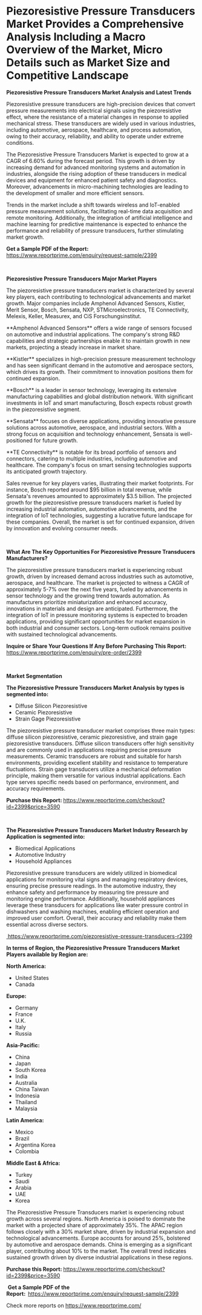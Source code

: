 <p><h1>Piezoresistive Pressure Transducers Market Provides a Comprehensive Analysis Including a Macro Overview of the Market, Micro Details such as Market Size and Competitive Landscape</h1></p><p><strong>Piezoresistive Pressure Transducers Market Analysis and Latest Trends</strong></p>
<p><p>Piezoresistive pressure transducers are high-precision devices that convert pressure measurements into electrical signals using the piezoresistive effect, where the resistance of a material changes in response to applied mechanical stress. These transducers are widely used in various industries, including automotive, aerospace, healthcare, and process automation, owing to their accuracy, reliability, and ability to operate under extreme conditions.</p><p>The Piezoresistive Pressure Transducers Market is expected to grow at a CAGR of 6.60% during the forecast period. This growth is driven by increasing demand for advanced monitoring systems and automation in industries, alongside the rising adoption of these transducers in medical devices and equipment for enhanced patient safety and diagnostics. Moreover, advancements in micro-machining technologies are leading to the development of smaller and more efficient sensors. </p><p>Trends in the market include a shift towards wireless and IoT-enabled pressure measurement solutions, facilitating real-time data acquisition and remote monitoring. Additionally, the integration of artificial intelligence and machine learning for predictive maintenance is expected to enhance the performance and reliability of pressure transducers, further stimulating market growth.</p></p>
<p><strong>Get a Sample PDF of the Report:&nbsp;</strong> <a href="https://www.reportprime.com/enquiry/request-sample/2399?utm_campaign=3053&utm_medium=2&utm_source=Github&utm_content=ia&utm_term=18032025&utm_id=piezoresistive-pressure-transducers">https://www.reportprime.com/enquiry/request-sample/2399</a></p>
<p>&nbsp;</p>
<p><strong>Piezoresistive Pressure Transducers Major Market Players</strong></p>
<p><p>The piezoresistive pressure transducers market is characterized by several key players, each contributing to technological advancements and market growth. Major companies include Amphenol Advanced Sensors, Kistler, Merit Sensor, Bosch, Sensata, NXP, STMicroelectronics, TE Connectivity, Melexis, Keller, Measurex, and CiS Forschungsinstitut.</p><p>**Amphenol Advanced Sensors** offers a wide range of sensors focused on automotive and industrial applications. The company's strong R&D capabilities and strategic partnerships enable it to maintain growth in new markets, projecting a steady increase in market share.</p><p>**Kistler** specializes in high-precision pressure measurement technology and has seen significant demand in the automotive and aerospace sectors, which drives its growth. Their commitment to innovation positions them for continued expansion.</p><p>**Bosch** is a leader in sensor technology, leveraging its extensive manufacturing capabilities and global distribution network. With significant investments in IoT and smart manufacturing, Bosch expects robust growth in the piezoresistive segment.</p><p>**Sensata** focuses on diverse applications, providing innovative pressure solutions across automotive, aerospace, and industrial sectors. With a strong focus on acquisition and technology enhancement, Sensata is well-positioned for future growth.</p><p>**TE Connectivity** is notable for its broad portfolio of sensors and connectors, catering to multiple industries, including automotive and healthcare. The company's focus on smart sensing technologies supports its anticipated growth trajectory.</p><p>Sales revenue for key players varies, illustrating their market footprints. For instance, Bosch reported around $95 billion in total revenue, while Sensata's revenues amounted to approximately $3.5 billion. The projected growth for the piezoresistive pressure transducers market is fueled by increasing industrial automation, automotive advancements, and the integration of IoT technologies, suggesting a lucrative future landscape for these companies. Overall, the market is set for continued expansion, driven by innovation and evolving consumer needs.</p></p>
<p>&nbsp;</p>
<p><strong>What Are The Key Opportunities For Piezoresistive Pressure Transducers Manufacturers?</strong></p>
<p><p>The piezoresistive pressure transducers market is experiencing robust growth, driven by increased demand across industries such as automotive, aerospace, and healthcare. The market is projected to witness a CAGR of approximately 5-7% over the next five years, fueled by advancements in sensor technology and the growing trend towards automation. As manufacturers prioritize miniaturization and enhanced accuracy, innovations in materials and design are anticipated. Furthermore, the integration of IoT in pressure monitoring systems is expected to broaden applications, providing significant opportunities for market expansion in both industrial and consumer sectors. Long-term outlook remains positive with sustained technological advancements.</p></p>
<p><strong>Inquire or Share Your Questions If Any Before Purchasing This Report:</strong> <a href="https://www.reportprime.com/enquiry/pre-order/2399?utm_campaign=3053&utm_medium=2&utm_source=Github&utm_content=ia&utm_term=18032025&utm_id=piezoresistive-pressure-transducers">https://www.reportprime.com/enquiry/pre-order/2399</a></p>
<p>&nbsp;</p>
<p><strong>Market Segmentation</strong></p>
<p><strong>The Piezoresistive Pressure Transducers Market Analysis by types is segmented into:</strong></p>
<p><ul><li>Diffuse Silicon Piezoresistive</li><li>Ceramic Piezoresistive</li><li>Strain Gage Piezoresistive</li></ul></p>
<p><p>The piezoresistive pressure transducer market comprises three main types: diffuse silicon piezoresistive, ceramic piezoresistive, and strain gage piezoresistive transducers. Diffuse silicon transducers offer high sensitivity and are commonly used in applications requiring precise pressure measurements. Ceramic transducers are robust and suitable for harsh environments, providing excellent stability and resistance to temperature fluctuations. Strain gage transducers utilize a mechanical deformation principle, making them versatile for various industrial applications. Each type serves specific needs based on performance, environment, and accuracy requirements.</p></p>
<p><strong>Purchase this Report:&nbsp;</strong><a href="https://www.reportprime.com/checkout?id=2399&price=3590&utm_campaign=3053&utm_medium=2&utm_source=Github&utm_content=ia&utm_term=18032025&utm_id=piezoresistive-pressure-transducers">https://www.reportprime.com/checkout?id=2399&price=3590</a></p>
<p>&nbsp;</p>
<p><strong>The Piezoresistive Pressure Transducers Market Industry Research by Application is segmented into:</strong></p>
<p><ul><li>Biomedical Applications</li><li>Automotive Industry</li><li>Household Appliances</li></ul></p>
<p><p>Piezoresistive pressure transducers are widely utilized in biomedical applications for monitoring vital signs and managing respiratory devices, ensuring precise pressure readings. In the automotive industry, they enhance safety and performance by measuring tire pressure and monitoring engine performance. Additionally, household appliances leverage these transducers for applications like water pressure control in dishwashers and washing machines, enabling efficient operation and improved user comfort. Overall, their accuracy and reliability make them essential across diverse sectors.</p></p>
<p><a href="https://www.reportprime.com/piezoresistive-pressure-transducers-r2399?utm_campaign=3053&utm_medium=2&utm_source=Github&utm_content=ia&utm_term=18032025&utm_id=piezoresistive-pressure-transducers">&nbsp;https://www.reportprime.com/piezoresistive-pressure-transducers-r2399</a></p>
<p><strong>In terms of Region, the Piezoresistive Pressure Transducers Market Players available by Region are:</strong></p>
<p>
    <p> <strong> North America: </strong>
        <ul>
            <li>United States</li>
            <li>Canada</li>
        </ul>
        </p> 
    <p> <strong> Europe: </strong>
        <ul>
            <li>Germany</li>
            <li>France</li>
            <li>U.K.</li>
            <li>Italy</li>
            <li>Russia</li>
        </ul>
        </p> 
    <p> <strong> Asia-Pacific: </strong>
        <ul>
            <li>China</li>
            <li>Japan</li>
            <li>South Korea</li>
            <li>India</li>
            <li>Australia</li>
            <li>China Taiwan</li>
            <li>Indonesia</li>
            <li>Thailand</li>
            <li>Malaysia</li>
        </ul>
        </p> 
    <p> <strong> Latin America: </strong>
        <ul>
            <li>Mexico</li>
            <li>Brazil</li>
            <li>Argentina Korea</li>
            <li>Colombia</li>
        </ul>
        </p> 
    <p> <strong> Middle East & Africa: </strong>
        <ul>
            <li>Turkey</li>
            <li>Saudi</li>
            <li>Arabia</li>
            <li>UAE</li>
            <li>Korea</li>
        </ul>
    </p>
    </p>
<p><p>The Piezoresistive Pressure Transducers market is experiencing robust growth across several regions. North America is poised to dominate the market with a projected share of approximately 35%. The APAC region follows closely with a 30% market share, driven by industrial expansion and technological advancements. Europe accounts for around 25%, bolstered by automotive and aerospace demands. China is emerging as a significant player, contributing about 10% to the market. The overall trend indicates sustained growth driven by diverse industrial applications in these regions.</p></p>
<p><strong>Purchase this Report: </strong><a href="https://www.reportprime.com/checkout?id=2399&price=3590&utm_campaign=3053&utm_medium=2&utm_source=Github&utm_content=ia&utm_term=18032025&utm_id=piezoresistive-pressure-transducers">https://www.reportprime.com/checkout?id=2399&price=3590</a></p>
<p>&nbsp;<strong>Get a Sample PDF of the Report:&nbsp;&nbsp;</strong><a href="https://www.reportprime.com/enquiry/request-sample/2399?utm_campaign=3053&utm_medium=2&utm_source=Github&utm_content=ia&utm_term=18032025&utm_id=piezoresistive-pressure-transducers">https://www.reportprime.com/enquiry/request-sample/2399</a></p>
<p><strong></strong></p>
<p>Check more reports on <a href="https://www.reportprime.com/?utm_campaign=3053&utm_medium=2&utm_source=Github&utm_content=ia&utm_term=18032025&utm_id=piezoresistive-pressure-transducers">https://www.reportprime.com/</a></p>